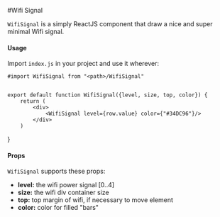 #Wifi Signal

`WifiSignal` is a simply ReactJS component that draw a nice and super minimal Wifi signal.

#### Usage

Import `index.js` in your project and use it wherever:


    #import WifiSignal from "<path>/WifiSignal"
    
    
	export default function WifiSignal({level, size, top, color}) {
		return (
			<div>
	    		<WifiSignal level={row.value} color={"#34DC96"}/>
	    	</div>
    	)
   }

#### Props

`WifiSignal` supports these props:

- **level:** the wifi power signal [0..4]
- **size:** the wifi div container size
- **top:** top margin of wifi, if necessary to move element
- **color:** color for filled "bars"

